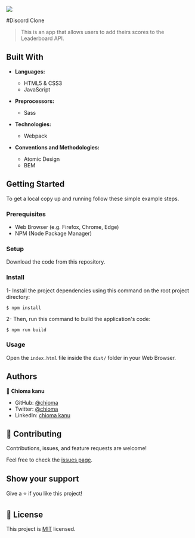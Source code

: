 ![](https://img.shields.io/badge/chioma-blueviolet)

#Discord Clone

> This is an app that allows users to add theirs scores to the Leaderboard API.

## Built With  

- **Languages:**
  - HTML5 & CSS3
  - JavaScript

- **Preprocessors:**
  - Sass

- **Technologies:**
  - Webpack

- **Conventions and Methodologies:**
  - Atomic Design
  - BEM

## Getting Started

To get a local copy up and running follow these simple example steps.

### Prerequisites

- Web Browser (e.g. Firefox, Chrome, Edge)
- NPM (Node Package Manager)

### Setup

Download the code from this repository.

### Install

1- Install the project dependencies using this command on the root project directory:

```console
$ npm install
```

2- Then, run this command to build the application's code:

```console
$ npm run build
```

### Usage

Open the ``index.html`` file inside the ``dist/`` folder in your Web Browser.

## Authors

👤 **Chioma kanu**

- GitHub: [@chioma](https://github.com/HeDeved)
- Twitter: [@chioma](https://twitter.com/devtochi)
- LinkedIn: [chioma kanu](https://linkedin.com/in/jesseuzoma/)

## 🤝 Contributing

Contributions, issues, and feature requests are welcome!

Feel free to check the [issues page](../../issues/).

## Show your support

Give a ⭐️ if you like this project!

## 📝 License

This project is [MIT](./MIT.md) licensed.